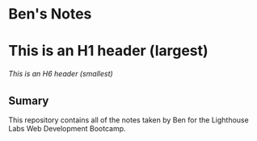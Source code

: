 # Ben's Notes

# This is an H1 header (largest)
###### This is an H6 header (smallest)

## Sumary

This repository contains all of the notes taken by Ben for the Lighthouse Labs Web Development Bootcamp.
